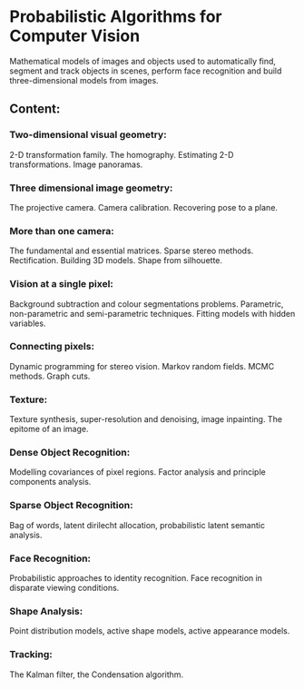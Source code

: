 # Probabilistic Algorithms for Computer Vision

Mathematical models of images and objects used to automatically find, segment and track objects in scenes, perform face recognition and build three-dimensional models from images.

## Content:
### Two-dimensional visual geometry:
2-D transformation family. The homography. Estimating 2-D transformations. Image panoramas.

### Three dimensional image geometry:
The projective camera. Camera calibration. Recovering pose to a plane.

### More than one camera:
The fundamental and essential matrices. Sparse stereo methods. Rectification. Building 3D models. Shape from silhouette.

### Vision at a single pixel:
Background subtraction and colour segmentations problems. Parametric, non-parametric and semi-parametric techniques. Fitting models with hidden variables. 

### Connecting pixels:
Dynamic programming for stereo vision. Markov random fields. MCMC methods. Graph cuts.

### Texture:
Texture synthesis, super-resolution and denoising, image inpainting. The epitome of an image.

### Dense Object Recognition: 
Modelling covariances of pixel regions. Factor analysis and principle components analysis.

### Sparse Object Recognition:
Bag of words, latent dirilecht allocation, probabilistic latent semantic analysis.

### Face Recognition:
Probabilistic approaches to identity recognition. Face recognition in disparate viewing conditions.

### Shape Analysis:
Point distribution models, active shape models, active appearance models.

### Tracking:
The Kalman filter, the Condensation algorithm. 
